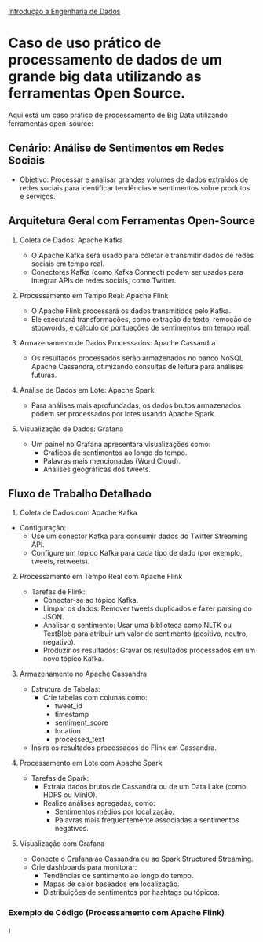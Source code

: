 <div> 
<p><a href="https://github.com/JosiTubaroski/Introducao_Engenharia_Dados/blob/main/README.md">Introdução a Engenharia de Dados</a></p>
</div> 

# Caso de uso prático de processamento de dados de um grande big data utilizando as ferramentas Open Source.

Aqui está um caso prático de processamento de Big Data utilizando ferramentas open-source:

## Cenário: Análise de Sentimentos em Redes Sociais

- Objetivo: Processar e analisar grandes volumes de dados extraídos de redes sociais para identificar tendências e sentimentos sobre produtos e serviços.

## Arquitetura Geral com Ferramentas Open-Source

1. Coleta de Dados: Apache Kafka
   - O Apache Kafka será usado para coletar e transmitir dados de redes sociais em tempo real.
   - Conectores Kafka (como Kafka Connect) podem ser usados para integrar APIs de redes sociais, como Twitter.
  
2. Processamento em Tempo Real: Apache Flink
   - O Apache Flink processará os dados transmitidos pelo Kafka.
   - Ele executará transformações, como extração de texto, remoção de stopwords, e cálculo de pontuações de sentimentos em tempo real.
  
3. Armazenamento de Dados Processados: Apache Cassandra
   - Os resultados processados serão armazenados no banco NoSQL Apache Cassandra, otimizando consultas de leitura para análises futuras.
  
4. Análise de Dados em Lote: Apache Spark
   - Para análises mais aprofundadas, os dados brutos armazenados podem ser processados por lotes usando Apache Spark.
  
5. Visualização de Dados: Grafana
   - Um painel no Grafana apresentará visualizações como:
     - Gráficos de sentimentos ao longo do tempo.
     - Palavras mais mencionadas (Word Cloud).
     - Análises geográficas dos tweets.

## Fluxo de Trabalho Detalhado 

1. Coleta de Dados com Apache Kafka

- Configuração:
  - Use um conector Kafka para consumir dados do Twitter Streaming API.
  - Configure um tópico Kafka para cada tipo de dado (por exemplo, tweets, retweets).

2. Processamento em Tempo Real com Apache Flink
   - Tarefas de Flink:
     - Conectar-se ao tópico Kafka.
     - Limpar os dados: Remover tweets duplicados e fazer parsing do JSON.
     - Analisar o sentimento: Usar uma biblioteca como NLTK ou TextBlob para atribuir um valor de sentimento (positivo, neutro, negativo).
     - Produzir os resultados: Gravar os resultados processados em um novo tópico Kafka.

3. Armazenamento no Apache Cassandra
   - Estrutura de Tabelas:
     - Crie tabelas com colunas como:
       - tweet_id
       - timestamp
       - sentiment_score
       - location
       - processed_text
    - Insira os resultados processados do Flink em Cassandra.

4. Processamento em Lote com Apache Spark
   - Tarefas de Spark:
     - Extraia dados brutos de Cassandra ou de um Data Lake (como HDFS ou MinIO).
     - Realize análises agregadas, como:
       - Sentimentos médios por localização.
       - Palavras mais frequentemente associadas a sentimentos negativos.

5. Visualização com Grafana
   - Conecte o Grafana ao Cassandra ou ao Spark Structured Streaming.
   - Crie dashboards para monitorar:
     - Tendências de sentimento ao longo do tempo.
     - Mapas de calor baseados em localização.
     - Distribuições de sentimentos por hashtags ou tópicos.

### Exemplo de Código (Processamento com Apache Flink)
)
